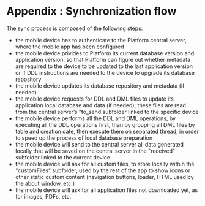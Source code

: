 # Appendix : Synchronization flow

The sync process is composed of the following steps:

* the mobile device has to authenticate to the Platform central server, where the mobile app has been configured
* the mobile device privides to Platform its current database version and application version, so that Platform can figure out whether metadata are required to the device to be updated to the last application version or if DDL instructions are needed to the device to upgrade its database repository
* the mobile device updates its database repository and metadata \(if needed\)
* the mobile device requests for DDL and DML files to update its application local database and data \(if needed\); these files are read from the central server’s "to\_send subfolder linked to the specific device
* the mobile device performs all the DDL and DML operations, by executing all the DDL operations first, than by grouping all DML files by table and creation date, then execute them on separated thread, in order to speed up the process of local database preparation
* the mobile device will send to the central server all data generated locally that will be saved on the central server in the "received" subfolder linked to the current device
* the mobile device will ask for all custom files, to store locally within the "customFiles" subfolder, used by the rest of the app to show icons or other static custom content \(navigation buttons, loader, HTML used by the about window, etc.\)
* the mobile device will ask for all application files not downloaded yet, as for images, PDFs, etc.

